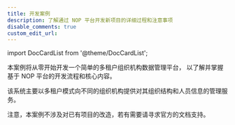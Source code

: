 ```yaml
---
title: 开发案例
description: 了解通过 NOP 平台开发新项目的详细过程和注意事项
disable_comments: true
custom_edit_url:
---
```


import DocCardList from '@theme/DocCardList';

本案例将从零开始开发一个简单的多租户组织机构数据管理平台，
以了解并掌握基于 NOP 平台的开发流程和核心内容。

该系统主要以多租户模式向不同的组织机构提供对其组织结构和人员信息的管理服务。

注意，本案例不涉及对已有项目的改造，若有需要请寻求官方的文档支持。

<DocCardList />
